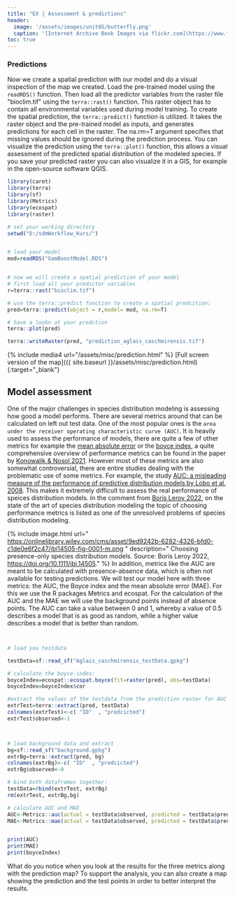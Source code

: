 ```yaml
---
title: "EX | Assessment & predictions"
header:
  image: '/assets/images/unit05/butterfly.png'
  caption: '[Internet Archive Book Images via flickr.com](https://www.flickr.com/photos/internetarchivebookimages/page7) [public domain](https://creativecommons.org/publicdomain/zero/1.0/){:target="_blank"}'
toc: true
---
```


### Predictions
Now we create  a spatial prediction with our model and do a visual inspection of the map we created. Load the pre-trained model using the `readRDS()` function. 
Then load all the predictor variables from the raster file "bioclim.tif" using the `terra::rast()` function. This raster object has to contain all environmental variables used during model training.
To create the spatial prediction, the `terra::predict()` function is utilized. It takes the raster object and the pre-trained model as inputs, and generates predictions for each cell in the raster. The na.rm=T argument specifies that missing values should be ignored during the prediction process.
You can visualize the prediction using the `terra::plot()` function, this allows a visual assessment of the predicted spatial distribution of the modeled species. If you save your predicted raster you can also visualize it in a GIS, for example in the open-source software QGIS.
```r
library(caret)
library(terra)
library(sf)
library(Metrics)
library(ecospat)
library(raster)

# set your working directory
setwd("D:/sdmWorkflow_Kurs/")


# load your model
mod=readRDS("GamBoostModel.RDS")


# now we will create a spatial prediction of your model
# first load all your predictor variables
r=terra::rast("bioclim.tif")

# use the terra::predict function to create a spatial predcition:
pred=terra::predict(object = r,model= mod, na.rm=T)

# have a lookn at your predction
terra::plot(pred)

terra::writeRaster(pred, "prediction_aglais_caschmirensis.tif")
```
{% include media4 url="/assets/misc/prediction.html" %} [Full screen version of the map]({{ site.baseurl }}/assets/misc/prediction.html){:target="_blank"}


## Model assessment
One of the major challenges in species distribution modeling is assessing how good a model performs. There are several metrics around that can be calculated on left out test data. One of the most popular ones is the `area under the receiver operating characteristic curve (AUC)`. It is heavily used to assess the performance of models, there are quite a few of other metrics for example the [mean absolute error]( https://en.wikipedia.org/wiki/Mean_absolute_error) or the [boyce index]( https://doi.org/10.1016/j.ecolmodel.2006.05.017), a quite comprehensive overview of performance metrics can be found in the paper by [Konowalik & Nosol 2021](https://doi.org/10.1038/s41598-020-80062-1).
However most of these metrics are also somewhat controversial, there are entire studies dealing with the problematic use of some metrics. For example, the study [AUC: a misleading measure of the performance of predictive distribution models by Lobo et al. 2008](https://doi.org/10.1111/j.1466-8238.2007.00358.x). This makes it extremely difficult to assess the real performance of speices distribution models. In the comment from [Boris Leroy 2022]( https://doi.org/10.1111/jbi.14505), on the state of the art of species distribution modeling the topic of choosing performance metrics is listed as one of the unresolved problems of species distribution modeling.

{% include image.html url=" https://onlinelibrary.wiley.com/cms/asset/9ed9242b-6282-4326-bfd0-c1de0e6f2c47/jbi14505-fig-0001-m.png
" description=" Choosing presence-only species distribution models. Source: Boris Leroy 2022, https://doi.org/10.1111/jbi.14505." %}
In addition, metrics like the AUC are meant to be calculated with presence-absence data, which is often not available for testing predictions. We will test our model here with three metrics: the AUC, the Boyce index and the mean absolute error (MAE). For this we use the R packages Metrics and ecospat. 
For the calculation of the AUC and the MAE we will use the background points instead of absence points. The AUC can take a value between 0 and 1, whereby a value of 0.5 describes a model that is as good as random, while a higher value describes a model that is better than random.


```r


# load you testdata

testData=sf::read_sf("Aglais_caschmirensis_testData.gpkg")

# calculate the boyce-index:
boyceIndex=ecospat::ecospat.boyce(fit=raster(pred), obs=testData)
boyceIndex=boyceIndex$cor

#extract the values of the testdata from the prediction raster for AUC and MAE
extrTest=terra::extract(pred, testData)
colnames(extrTest)<-c( "ID"  , "predcicted")
extrTest$observed<-1



# load background data and extract
bg=sf::read_sf("background.gpkg")
extrBg=terra::extract(pred, bg)
colnames(extrBg)<-c( "ID"  , "predcicted")
extrBg$observed<-0

# bind both dataframes together:
testData=rbind(extrTest, extrBg)
rm(extrTest, extrBg,bg)

# calculate AUC and MAE
AUC<-Metrics::auc(actual = testData$observed, predicted = testData$predcicted)
MAE<-Metrics::mae(actual = testData$observed, predicted = testData$predcicted)


print(AUC)
print(MAE)
print(boyceIndex)

```


What do you notice when you look at the results for the three metrics along with the prediction map? To support the analysis, you can also create a map showing the prediction and the test points in order to better interpret the results.
